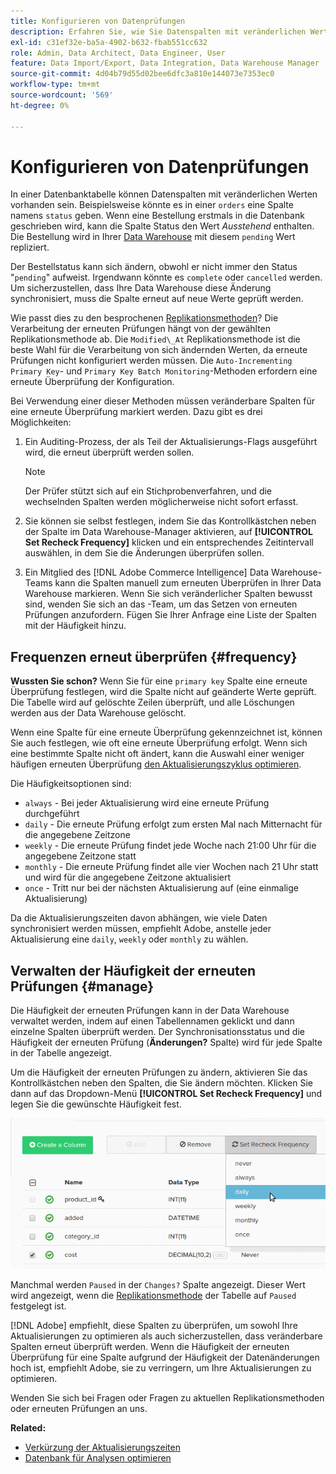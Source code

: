 ```yaml
---
title: Konfigurieren von Datenprüfungen
description: Erfahren Sie, wie Sie Datenspalten mit veränderlichen Werten konfigurieren.
exl-id: c31ef32e-ba5a-4902-b632-fbab551cc632
role: Admin, Data Architect, Data Engineer, User
feature: Data Import/Export, Data Integration, Data Warehouse Manager
source-git-commit: 4d04b79d55d02bee6dfc3a810e144073e7353ec0
workflow-type: tm+mt
source-wordcount: '569'
ht-degree: 0%

---
```


# Konfigurieren von Datenprüfungen

In einer Datenbanktabelle können Datenspalten mit veränderlichen Werten vorhanden sein. Beispielsweise könnte es in einer `orders` eine Spalte namens `status` geben. Wenn eine Bestellung erstmals in die Datenbank geschrieben wird, kann die Spalte Status den Wert _Ausstehend_ enthalten. Die Bestellung wird in Ihrer [Data Warehouse](../data-warehouse-mgr/tour-dwm.md) mit diesem `pending` Wert repliziert.

Der Bestellstatus kann sich ändern, obwohl er nicht immer den Status &quot;`pending`&quot; aufweist. Irgendwann könnte es `complete` oder `cancelled` werden. Um sicherzustellen, dass Ihre Data Warehouse diese Änderung synchronisiert, muss die Spalte erneut auf neue Werte geprüft werden.

Wie passt dies zu den besprochenen [Replikationsmethoden](../data-warehouse-mgr/cfg-replication-methods.md)? Die Verarbeitung der erneuten Prüfungen hängt von der gewählten Replikationsmethode ab. Die `Modified\_At` Replikationsmethode ist die beste Wahl für die Verarbeitung von sich ändernden Werten, da erneute Prüfungen nicht konfiguriert werden müssen. Die `Auto-Incrementing Primary Key`- und `Primary Key Batch Monitoring`-Methoden erfordern eine erneute Überprüfung der Konfiguration.

Bei Verwendung einer dieser Methoden müssen veränderbare Spalten für eine erneute Überprüfung markiert werden. Dazu gibt es drei Möglichkeiten:

1. Ein Auditing-Prozess, der als Teil der Aktualisierungs-Flags ausgeführt wird, die erneut überprüft werden sollen.

   >[!NOTE]
   >
   >Der Prüfer stützt sich auf ein Stichprobenverfahren, und die wechselnden Spalten werden möglicherweise nicht sofort erfasst.

1. Sie können sie selbst festlegen, indem Sie das Kontrollkästchen neben der Spalte im Data Warehouse-Manager aktivieren, auf **[!UICONTROL Set Recheck Frequency]** klicken und ein entsprechendes Zeitintervall auswählen, in dem Sie die Änderungen überprüfen sollen.

1. Ein Mitglied des [!DNL Adobe Commerce Intelligence] Data Warehouse-Teams kann die Spalten manuell zum erneuten Überprüfen in Ihrer Data Warehouse markieren. Wenn Sie sich veränderlicher Spalten bewusst sind, wenden Sie sich an das -Team, um das Setzen von erneuten Prüfungen anzufordern. Fügen Sie Ihrer Anfrage eine Liste der Spalten mit der Häufigkeit hinzu.

## Frequenzen erneut überprüfen {#frequency}

**Wussten Sie schon?**
Wenn Sie für eine `primary key` Spalte eine erneute Überprüfung festlegen, wird die Spalte nicht auf geänderte Werte geprüft. Die Tabelle wird auf gelöschte Zeilen überprüft, und alle Löschungen werden aus der Data Warehouse gelöscht.

Wenn eine Spalte für eine erneute Überprüfung gekennzeichnet ist, können Sie auch festlegen, wie oft eine erneute Überprüfung erfolgt. Wenn sich eine bestimmte Spalte nicht oft ändert, kann die Auswahl einer weniger häufigen erneuten Überprüfung [den Aktualisierungszyklus optimieren](../../best-practices/reduce-update-cycle-time.md).

Die Häufigkeitsoptionen sind:

* `always` - Bei jeder Aktualisierung wird eine erneute Prüfung durchgeführt
* `daily` - Die erneute Prüfung erfolgt zum ersten Mal nach Mitternacht für die angegebene Zeitzone
* `weekly` - Die erneute Prüfung findet jede Woche nach 21:00 Uhr für die angegebene Zeitzone statt
* `monthly` - Die erneute Prüfung findet alle vier Wochen nach 21 Uhr statt und wird für die angegebene Zeitzone aktualisiert
* `once` - Tritt nur bei der nächsten Aktualisierung auf (eine einmalige Aktualisierung)

Da die Aktualisierungszeiten davon abhängen, wie viele Daten synchronisiert werden müssen, empfiehlt Adobe, anstelle jeder Aktualisierung eine `daily`, `weekly` oder `monthly` zu wählen.

## Verwalten der Häufigkeit der erneuten Prüfungen {#manage}

Die Häufigkeit der erneuten Prüfungen kann in der Data Warehouse verwaltet werden, indem auf einen Tabellennamen geklickt und dann einzelne Spalten überprüft werden. Der Synchronisationsstatus und die Häufigkeit der erneuten Prüfung (**Änderungen?** Spalte) wird für jede Spalte in der Tabelle angezeigt.

Um die Häufigkeit der erneuten Prüfungen zu ändern, aktivieren Sie das Kontrollkästchen neben den Spalten, die Sie ändern möchten. Klicken Sie dann auf das Dropdown-Menü **[!UICONTROL Set Recheck Frequency]** und legen Sie die gewünschte Häufigkeit fest.

![Data Warehouse Manager mit den Konfigurationsoptionen für eine erneute Überprüfung](../../assets/dwm-recheck.png)

Manchmal werden `Paused` in der `Changes?` Spalte angezeigt. Dieser Wert wird angezeigt, wenn die [Replikationsmethode](../../data-analyst/data-warehouse-mgr/cfg-data-rechecks.md) der Tabelle auf `Paused` festgelegt ist.

[!DNL Adobe] empfiehlt, diese Spalten zu überprüfen, um sowohl Ihre Aktualisierungen zu optimieren als auch sicherzustellen, dass veränderbare Spalten erneut überprüft werden. Wenn die Häufigkeit der erneuten Überprüfung für eine Spalte aufgrund der Häufigkeit der Datenänderungen hoch ist, empfiehlt Adobe, sie zu verringern, um Ihre Aktualisierungen zu optimieren.

Wenden Sie sich bei Fragen oder Fragen zu aktuellen Replikationsmethoden oder erneuten Prüfungen an uns.

**Related:**

* [Verkürzung der Aktualisierungszeiten](../../best-practices/reduce-update-cycle-time.md)
* [Datenbank für Analysen optimieren](../../best-practices/opt-db-analysis.md)
